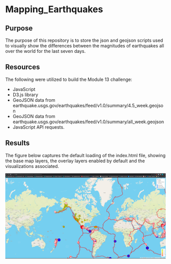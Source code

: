 # Mapping_Earthquakes

## Purpose
The purpose of this repository is to store the json and geojson scripts used to visually show the differences between the magnitudes of earthquakes all over the world for the last seven days.

## Resources
The following were utilized to build the Module 13 challenge:
+ JavaScript 
+ D3.js library 
+ GeoJSON data from earthquake.usgs.gov/earthquakes/feed/v1.0/summary/4.5_week.geojson
+ GeoJSON data from earthquake.usgs.gov/earthquakes/feed/v1.0/summary/all_week.geojson
+ JavaScript API requests. 

## Results
The figure below captures the default loading of the index.html file, showing the base map layers, the overlay layers enabled by default and the visualizations associated. 

![img](Earthquake_Challenge/static/images/Earthquake_Challenge_indexDefault.png)
